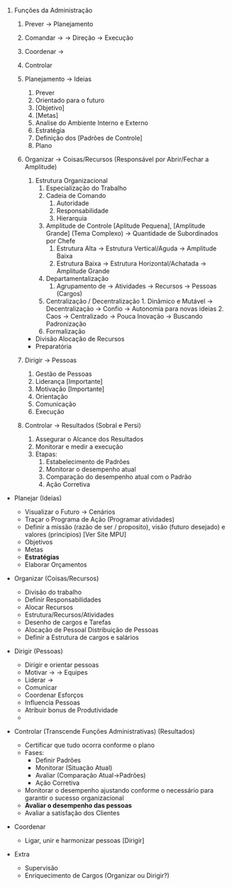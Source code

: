 
1. Funções da Administração
	1. Prever -> Planejamento
	2. Comandar ->
				-> Direção -> Execução
	3. Coordenar -> 
	4. Controlar
	
	1. Planejamento -> Ideias
		1. Prever
		2. Orientado para o futuro
		3. [Objetivo]
		4. [Metas]
		5. Analise do Ambiente Interno e Externo
		6. Estratégia
		7. Definição dos [Padrões de Controle]
		8. Plano
	2. Organizar -> Coisas/Recursos (Responsável por Abrir/Fechar a Amplitude)
		1. Estrutura Organizacional
			1. Especialização do Trabalho
			2. Cadeia de Comando
				1. Autoridade
				2. Responsabilidade
				3. Hierarquia
			3. Amplitude de Controle [Aplitude Pequena], [Amplitude Grande] (Tema Complexo) -> Quantidade de Subordinados por Chefe
				1. Estrutura Alta -> Estrutura Vertical/Aguda -> Amplitude Baixa
				2. Estrutura Baixa -> Estrutura Horizontal/Achatada -> Amplitude Grande
			4. Departamentalização
				1. Agrupamento de -> Atividades
								 -> Recursos
								 -> Pessoas (Cargos) 
			5. Centralização / Decentralização
					1. Dinâmico e Mutável -> Decentralização -> Confio -> Autonomia para novas ideias
					2. Caos -> Centralizado -> Pouca Inovação -> Buscando Padronização 
			6. Formalização
		- Divisão Alocação de Recursos
		- Preparatória
	3. Dirigir -> Pessoas
		1. Gestão de Pessoas
		2. Liderança [Importante]
		3. Motivação [Importante]
		4. Orientação
		5. Comunicação
		6. Execução
	4. Controlar -> Resultados (Sobral e Persi)
		1. Assegurar o Alcance dos Resultados
		2. Monitorar e medir a execução
		3. Etapas:
			1. Estabelecimento de Padrões
			2. Monitorar o desempenho atual
			3. Comparação do desempenho atual com o Padrão
			4. Ação Corretiva

- Planejar (Ideias)
	- Visualizar o Futuro -> Cenários
	- Traçar o Programa de Ação (Programar atividades)
	- Definir a missão (razão de ser / proposito), visão (futuro desejado) e valores (principios) [Ver Site MPU]
	- Objetivos
	- Metas
	- **Estratégias**
	- Elaborar Orçamentos
- Organizar (Coisas/Recursos)
	- Divisão do trabalho
	- Definir Responsabilidades
	- Alocar Recursos
	- Estrutura/Recursos/Atividades
	- Desenho de cargos e Tarefas
	- Alocação de Pessoal Distribuição de Pessoas
	- Definir a Estrutura de cargos e salários
- Dirigir (Pessoas)
	- Dirigir e orientar pessoas
	- Motivar -> 
			 -> Equipes
	- Liderar ->
	- Comunicar
	- Coordenar Esforços
	- Influencia Pessoas
	- Atribuir bonus de Produtividade
	- 
- Controlar (Transcende Funções Administrativas) (Resultados)
	- Certificar que tudo ocorra conforme o plano
	- Fases:
		- Definir Padrões
		- Monitorar (Situação Atual)
		- Avaliar (Comparação Atual->Padrões)
		- Ação Corretiva
	- Monitorar o desempenho ajustando conforme o necessário para garantir o sucesso organizacional
	- **Avaliar o desempenho das pessoas**
	- Avaliar a satisfação dos Clientes
- Coordenar
	- Ligar, unir e harmonizar pessoas [Dirigir]

- Extra
	- Supervisão
	- Enriquecimento de Cargos (Organizar ou Dirigir?)